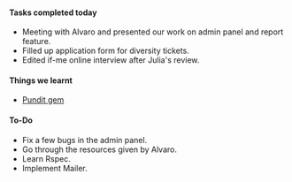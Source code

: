#### **Tasks completed today**
-  Meeting with Alvaro and presented our work on admin panel and report feature.
- Filled up application form for diversity tickets.
-  Edited if-me online interview after Julia's review.

#### **Things we learnt**
- [Pundit gem](https://github.com/varvet/pundit)

#### **To-Do**
- Fix a few bugs in the admin panel.
- Go through the resources given by Alvaro.
- Learn Rspec.
- Implement Mailer.